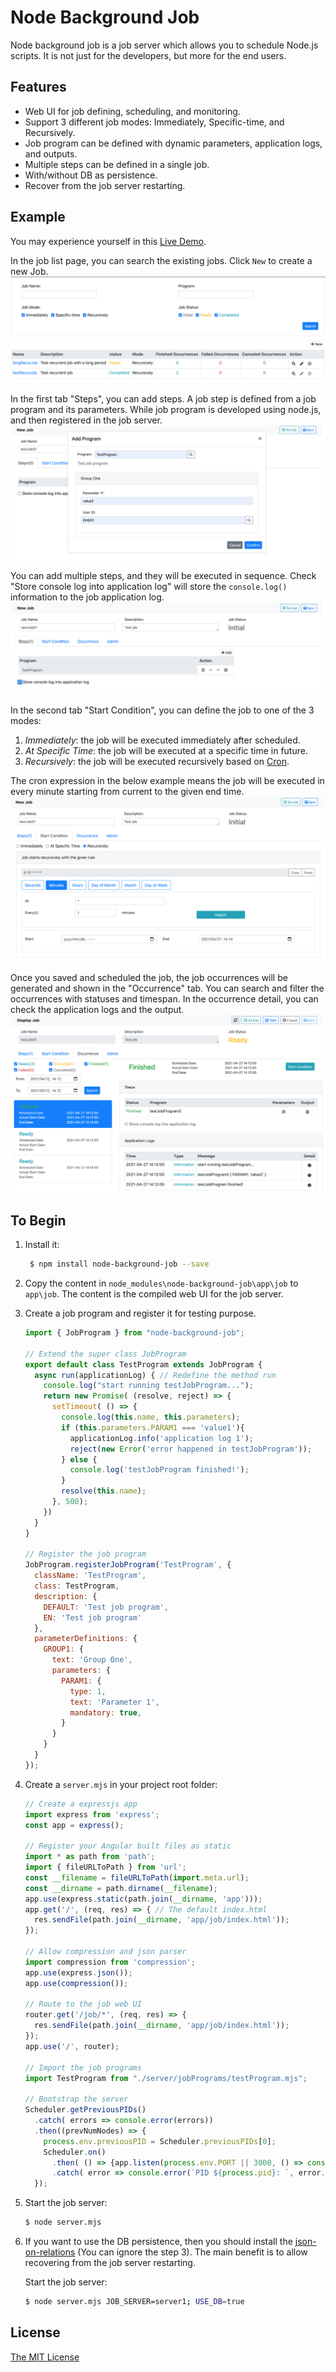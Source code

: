 # Node Background Job

Node background job is a job server which allows you to schedule Node.js scripts. 
It is not just for the developers, but more for the end users.

## Features
* Web UI for job defining, scheduling, and monitoring.
* Support 3 different job modes: Immediately, Specific-time, and Recursively.
* Job program can be defined with dynamic parameters, application logs, and outputs.
* Multiple steps can be defined in a single job.
* With/without DB as persistence. 
* Recover from the job server restarting.

## Example
You may experience yourself in this [Live Demo](https://darkhouse.com.cn/job/jobs).

In the job list page, you can search the existing jobs.
Click `New` to create a new Job.
![Job List](docs/JobList.png)

In the first tab "Steps", you can add steps. 
A job step is defined from a job program and its parameters.
While job program is developed using node.js, and then registered in the job server.
![Add Step](docs/AddStep.png)

You can add multiple steps, and they will be executed in sequence.
Check "Store console log into application log" will store the `console.log()`
information to the job application log.
![Step List](docs/StepList.png)

In the second tab "Start Condition", you can define the job to one of the 3 modes:
1. *Immediately*: the job will be executed immediately after scheduled.
2. *At Specific Time*: the job will be executed at a specific time in future. 
3. *Recursively*: the job will be executed recursively based on [Cron](https://www.gnu.org/software/mcron/manual/html_node/Crontab-file.html).

The cron expression in the below example means the job will be executed in every minute 
starting from current to the given end time.
![Start Condition](docs/StartCondition.png)

Once you saved and scheduled the job, 
the job occurrences will be generated and shown in the "Occurrence" tab.
You can search and filter the occurrences with statuses and timespan. 
In the occurrence detail, you can check the application logs and the output. 
![Occurrences](docs/Occurrences.png)

## To Begin

1. Install it:
   ```bash
    $ npm install node-background-job --save
   ```
2. Copy the content in `node_modules\node-background-job\app\job` to `app\job`.
   The content is the compiled web UI for the job server.    
   
3. Create a job program and register it for testing purpose.
   ``` javascript
   import { JobProgram } from "node-background-job";
   
   // Extend the super class JobProgram
   export default class TestProgram extends JobProgram {
     async run(applicationLog) { // Redefine the method run
       console.log("start running testJobProgram...");
       return new Promise( (resolve, reject) => {
         setTimeout( () => {
           console.log(this.name, this.parameters);
           if (this.parameters.PARAM1 === 'value1'){
             applicationLog.info('application log 1');
             reject(new Error('error happened in testJobProgram'));
           } else {
             console.log('testJobProgram finished!');
           }
           resolve(this.name);
         }, 500);
       })
     }
   }
   
   // Register the job program
   JobProgram.registerJobProgram('TestProgram', {
     className: 'TestProgram',
     class: TestProgram,
     description: {
       DEFAULT: 'Test job program',
       EN: 'Test job program'
     },
     parameterDefinitions: {
       GROUP1: {
         text: 'Group One',
         parameters: {
           PARAM1: {
             type: 1,
             text: 'Parameter 1',
             mandatory: true,
           }
         }
       }
     }
   });
   ```
4. Create a `server.mjs` in your project root folder:
   ``` javascript
   // Create a expressjs app
   import express from 'express';
   const app = express();
   
   // Register your Angular built files as static
   import * as path from 'path';
   import { fileURLToPath } from 'url';
   const __filename = fileURLToPath(import.meta.url);
   const __dirname = path.dirname(__filename);
   app.use(express.static(path.join(__dirname, 'app')));
   app.get('/', (req, res) => { // The default index.html
     res.sendFile(path.join(__dirname, 'app/job/index.html'));
   });
   
   // Allow compression and json parser
   import compression from 'compression';
   app.use(express.json());
   app.use(compression());
   
   // Route to the job web UI
   router.get('/job/*', (req, res) => {
     res.sendFile(path.join(__dirname, 'app/job/index.html'));
   });
   app.use('/', router);
   
   // Import the job programs
   import TestProgram from "./server/jobPrograms/testProgram.mjs";
   
   // Bootstrap the server
   Scheduler.getPreviousPIDs()
     .catch( errors => console.error(errors))
     .then((prevNumNodes) => {
       process.env.previousPID = Scheduler.previousPIDs[0];
       Scheduler.on()
         .then( () => {app.listen(process.env.PORT || 3000, () => console.log('Example app listening on port 3000!'));})
         .catch( error => console.error(`PID ${process.pid}: `, error.message || error));
     });
   ``` 
5. Start the job server:
   ```bash
   $ node server.mjs
   ```   
6. If you want to use the DB persistence,
   then you should install the [json-on-relations](https://github.com/VinceZK/json-on-relations/wiki/Setup)
   (You can ignore the step 3).
   The main benefit is to allow recovering from the job server restarting.
   
   Start the job server:
   ```bash
   $ node server.mjs JOB_SERVER=server1; USE_DB=true
   ```   
    
## License
[The MIT License](http://opensource.org/licenses/MIT)
   
